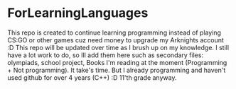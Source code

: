 # ForLearningLanguages
This repo is created to continue learning programming instead of playing CS:GO or other games cuz need money to upgrade my Arknights account :D 
This repo will be updated over time as I brush up on my knowledge. I still have a lot work to do, so Ill add them here such as secondary files: olympiads, school project, Books I'm reading at the moment (Programming + Not programming). It take's time. But I already programming and haven't used github for over 4 years (C++) :D 11'th grade anyway.
